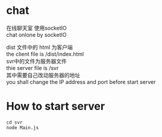 # chat
在线聊天室  使用socketIO  
chat onlone by socketIO  

dist 文件中的 html 为客户端  
the client file is /dist/index.html  
svr中的文件为服务器文件   
thie server file is /svr  
其中需要自己改动服务器的地址   
you shall change the IP address and port before start server    


# How to start server
```
cd svr
node Main.js

```
 
